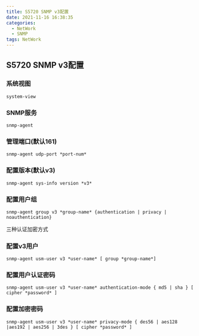 ```yaml
---
title: S5720 SNMP v3配置
date: 2021-11-16 16:38:35
categories:
  - NetWork
  - SNMP
tags: NetWork
---
```



##  S5720 SNMP v3配置
### 系统视图
`system-view`
### SNMP服务
`snmp-agent`
### 管理端口(默认161)
`snmp-agent udp-port *port-num*`
### 配置版本(默认v3)
`snmp-agent sys-info version *v3*`
### 配置用户组
`snmp-agent group v3 *group-name* {authentication | privacy | noauthentication}`

三种认证加密方式

### 配置v3用户
`snmp-agent usm-user v3 *user-name* [ group *group-name*] `

### 配置用户认证密码
`snmp-agent usm-user v3 *user-name* authentication-mode { md5 | sha } [ cipher *password* ]`

### 配置加密密码
`snmp-agent usm-user v3 *user-name* privacy-mode { des56 | aes128 |aes192 | aes256 | 3des } [ cipher *password* ]`
